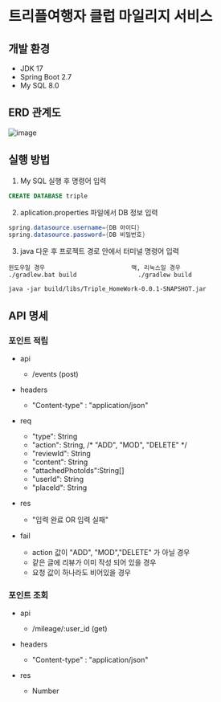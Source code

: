 # 트리플여행자 클럽 마일리지 서비스
## 개발 환경
- JDK 17
- Spring Boot 2.7
- My SQL 8.0

## ERD 관계도
![image](https://user-images.githubusercontent.com/64072136/175466471-b45039ce-5dfb-4426-b984-89876de76b78.png)

## 실행 방법
1. My SQL 실행 후 명령어 입력
```sql
CREATE DATABASE triple
```
2. aplication.properties 파일에서 DB 정보 입력
```java
spring.datasource.username={DB 아이디}
spring.datasource.password={DB 비밀번호}
```
3. java 다운 후 프로젝트 경로 안에서 터미널 명령어 입력
```
윈도우일 경우                        맥, 리눅스일 경우
./gradlew.bat build                 ./gradlew build

java -jar build/libs/Triple_HomeWork-0.0.1-SNAPSHOT.jar 
```

## API 명세
### 포인트 적립
- api
  - /events (post)

- headers
  - "Content-type" : "application/json"
  
- req
  - "type": String
  - "action": String, /* "ADD", "MOD", "DELETE" */
  - "reviewId": String
  - "content": String
  - "attachedPhotoIds":String[]
  - "userId": String
  - "placeId": String
  
- res
  - "입력 완료 OR 입력 실패"
  
- fail
  - action 값이 "ADD", "MOD","DELETE" 가 아닐 경우
  - 같은 글에 리뷰가 이미 작성 되어 있을 경우
  - 요청 값이 하나라도 비어있을 경우
  
### 포인트 조회
- api
  - /mileage/:user_id (get)
  
- headers
  - "Content-type" : "application/json"
  
- res
  - Number
